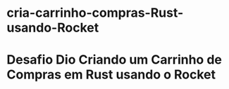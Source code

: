 # cria-carrinho-compras-Rust-usando-Rocket
# Desafio Dio Criando um Carrinho de Compras em Rust usando o Rocket
